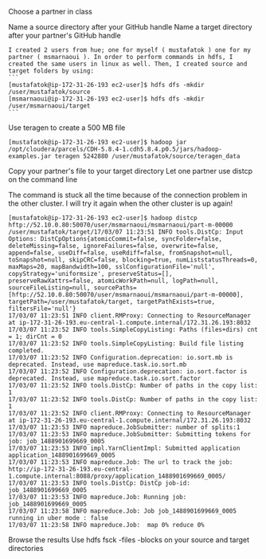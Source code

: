 Choose a partner in class

Name a source directory after your GitHub handle
Name a target directory after your partner's GitHub handle


	I created 2 users from hue; one for myself ( mustafatok ) one for my partner ( msmarnaoui ). In order to perform commands in hdfs, I created the same users in linux as well. Then, I created source and target folders by using:
	```
	[mustafatok@ip-172-31-26-193 ec2-user]$ hdfs dfs -mkdir /user/mustafatok/source
	[msmarnaoui@ip-172-31-26-193 ec2-user]$ hdfs dfs -mkdir /user/msmarnaoui/target
	```

Use teragen to create a 500 MB file
```
[mustafatok@ip-172-31-26-193 ec2-user]$ hadoop jar /opt/cloudera/parcels/CDH-5.8.4-1.cdh5.8.4.p0.5/jars/hadoop-examples.jar teragen 5242880 /user/mustafatok/source/teragen_data
```

Copy your partner's file to your target directory
Let one partner use distcp on the command line

The command is stuck all the time because of the connection problem in the other cluster. I will try it again when the other cluster is up again!
```
[mustafatok@ip-172-31-26-193 ec2-user]$ hadoop distcp hftp://52.10.0.80:50070/user/msmarnaoui/msmarnaoui/part-m-00000 /user/mustafatok/target/17/03/07 11:23:51 INFO tools.DistCp: Input Options: DistCpOptions{atomicCommit=false, syncFolder=false, deleteMissing=false, ignoreFailures=false, overwrite=false, append=false, useDiff=false, useRdiff=false, fromSnapshot=null, toSnapshot=null, skipCRC=false, blocking=true, numListstatusThreads=0, maxMaps=20, mapBandwidth=100, sslConfigurationFile='null', copyStrategy='uniformsize', preserveStatus=[], preserveRawXattrs=false, atomicWorkPath=null, logPath=null, sourceFileListing=null, sourcePaths=[hftp://52.10.0.80:50070/user/msmarnaoui/msmarnaoui/part-m-00000], targetPath=/user/mustafatok/target, targetPathExists=true, filtersFile='null'}
17/03/07 11:23:51 INFO client.RMProxy: Connecting to ResourceManager at ip-172-31-26-193.eu-central-1.compute.internal/172.31.26.193:8032
17/03/07 11:23:52 INFO tools.SimpleCopyListing: Paths (files+dirs) cnt = 1; dirCnt = 0
17/03/07 11:23:52 INFO tools.SimpleCopyListing: Build file listing completed.
17/03/07 11:23:52 INFO Configuration.deprecation: io.sort.mb is deprecated. Instead, use mapreduce.task.io.sort.mb
17/03/07 11:23:52 INFO Configuration.deprecation: io.sort.factor is deprecated. Instead, use mapreduce.task.io.sort.factor
17/03/07 11:23:52 INFO tools.DistCp: Number of paths in the copy list: 1
17/03/07 11:23:52 INFO tools.DistCp: Number of paths in the copy list: 1
17/03/07 11:23:52 INFO client.RMProxy: Connecting to ResourceManager at ip-172-31-26-193.eu-central-1.compute.internal/172.31.26.193:8032
17/03/07 11:23:53 INFO mapreduce.JobSubmitter: number of splits:1
17/03/07 11:23:53 INFO mapreduce.JobSubmitter: Submitting tokens for job: job_1488901699669_0005
17/03/07 11:23:53 INFO impl.YarnClientImpl: Submitted application application_1488901699669_0005
17/03/07 11:23:53 INFO mapreduce.Job: The url to track the job: http://ip-172-31-26-193.eu-central-1.compute.internal:8088/proxy/application_1488901699669_0005/
17/03/07 11:23:53 INFO tools.DistCp: DistCp job-id: job_1488901699669_0005
17/03/07 11:23:53 INFO mapreduce.Job: Running job: job_1488901699669_0005
17/03/07 11:23:58 INFO mapreduce.Job: Job job_1488901699669_0005 running in uber mode : false
17/03/07 11:23:58 INFO mapreduce.Job:  map 0% reduce 0%

```


Browse the results
Use hdfs fsck <path> -files -blocks on your source and target directories




